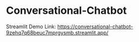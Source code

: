 # Conversational-Chatbot

Streamlit Demo Link: https://conversational-chatbot-9zehq7q68beuc7mprgysmb.streamlit.app/
